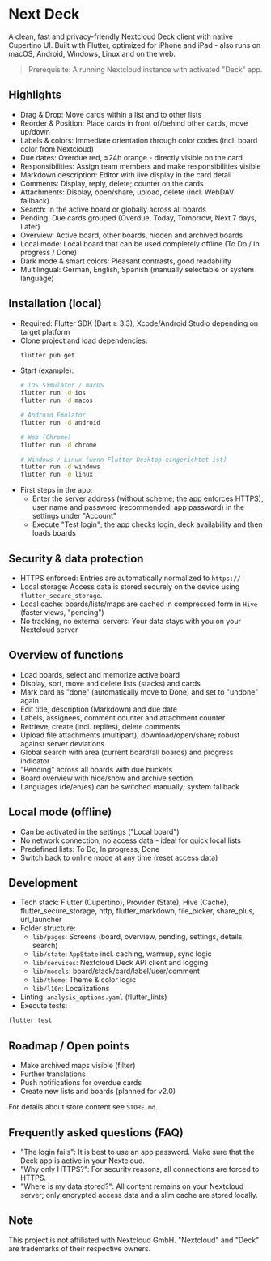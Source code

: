 # Next Deck

A clean, fast and privacy-friendly Nextcloud Deck client with native Cupertino UI. Built with Flutter, optimized for iPhone and iPad - also runs on macOS, Android, Windows, Linux and on the web.

> Prerequisite: A running Nextcloud instance with activated "Deck" app.


## Highlights

- Drag & Drop: Move cards within a list and to other lists
- Reorder & Position: Place cards in front of/behind other cards, move up/down
- Labels & colors: Immediate orientation through color codes (incl. board color from Nextcloud)
- Due dates: Overdue red, ≤24h orange - directly visible on the card
- Responsibilities: Assign team members and make responsibilities visible
- Markdown description: Editor with live display in the card detail
- Comments: Display, reply, delete; counter on the cards
- Attachments: Display, open/share, upload, delete (incl. WebDAV fallback)
- Search: In the active board or globally across all boards
- Pending: Due cards grouped (Overdue, Today, Tomorrow, Next 7 days, Later)
- Overview: Active board, other boards, hidden and archived boards
- Local mode: Local board that can be used completely offline (To Do / In progress / Done)
- Dark mode & smart colors: Pleasant contrasts, good readability
- Multilingual: German, English, Spanish (manually selectable or system language)

## Installation (local)

- Required: Flutter SDK (Dart ≥ 3.3), Xcode/Android Studio depending on target platform
- Clone project and load dependencies:
  ```bash
  flutter pub get
  ```
- Start (example):
  ```bash
  # iOS Simulator / macOS
  flutter run -d ios
  flutter run -d macos

  # Android Emulator
  flutter run -d android

  # Web (Chrome)
  flutter run -d chrome

  # Windows / Linux (wenn Flutter Desktop eingerichtet ist)
  flutter run -d windows
  flutter run -d linux
  ```
- First steps in the app:
  - Enter the server address (without scheme; the app enforces HTTPS), user name and password (recommended: app password) in the settings under "Account"
  - Execute "Test login"; the app checks login, deck availability and then loads boards


## Security & data protection

- HTTPS enforced: Entries are automatically normalized to `https://`
- Local storage: Access data is stored securely on the device using `flutter_secure_storage`.
- Local cache: boards/lists/maps are cached in compressed form in `Hive` (faster views, "pending")
- No tracking, no external servers: Your data stays with you on your Nextcloud server


## Overview of functions

- Load boards, select and memorize active board
- Display, sort, move and delete lists (stacks) and cards
- Mark card as "done" (automatically move to Done) and set to "undone" again
- Edit title, description (Markdown) and due date
- Labels, assignees, comment counter and attachment counter
- Retrieve, create (incl. replies), delete comments
- Upload file attachments (multipart), download/open/share; robust against server deviations
- Global search with area (current board/all boards) and progress indicator
- "Pending" across all boards with due buckets
- Board overview with hide/show and archive section
- Languages (de/en/es) can be switched manually; system fallback


## Local mode (offline)

- Can be activated in the settings ("Local board")
- No network connection, no access data - ideal for quick local lists
- Predefined lists: To Do, In progress, Done
- Switch back to online mode at any time (reset access data)


## Development

- Tech stack: Flutter (Cupertino), Provider (State), Hive (Cache), flutter_secure_storage, http, flutter_markdown, file_picker, share_plus, url_launcher
- Folder structure:
  - `lib/pages`: Screens (board, overview, pending, settings, details, search)
  - `lib/state`: `AppState` incl. caching, warmup, sync logic
  - `lib/services`: Nextcloud Deck API client and logging
  - `lib/models`: board/stack/card/label/user/comment
  - `lib/theme`: Theme & color logic
  - `lib/l10n`: Localizations
- Linting: `analysis_options.yaml` (flutter_lints)
- Execute tests:
 ```bash
 flutter test
 ```


## Roadmap / Open points

- Make archived maps visible (filter)
- Further translations
- Push notifications for overdue cards
- Create new lists and boards (planned for v2.0)

For details about store content see `STORE.md`.


## Frequently asked questions (FAQ)

- "The login fails": It is best to use an app password. Make sure that the Deck app is active in your Nextcloud.
- "Why only HTTPS?": For security reasons, all connections are forced to HTTPS.
- "Where is my data stored?": All content remains on your Nextcloud server; only encrypted access data and a slim cache are stored locally.


## Note

This project is not affiliated with Nextcloud GmbH. "Nextcloud" and "Deck" are trademarks of their respective owners.
